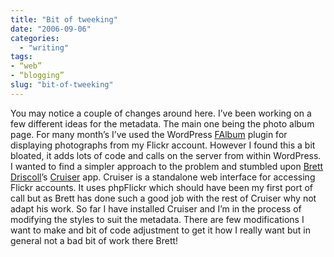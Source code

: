 ```yaml
---
title: "Bit of tweeking"
date: "2006-09-06"
categories: 
  - "writing"
tags:
- “web”
- “blogging”
slug: "bit-of-tweeking"
---
```


You may notice a couple of changes around here. I’ve been working on a few different ideas for the metadata. The main one being the photo album page. For many month’s I’ve used the WordPress [FAlbum][1] plugin for displaying photographs from my Flickr account. However I found this a bit bloated, it adds lots of code and calls on the server from within WordPress. I wanted to find a simpler approach to the problem and stumbled upon [Brett Driscoll][2]’s [Cruiser][3] app. Cruiser is a standalone web interface for accessing Flickr accounts. It uses phpFlickr which should have been my first port of call but as Brett has done such a good job with the rest of Cruiser why not adapt his work. So far I have installed Cruiser and I’m in the process of modifying the styles to suit the metadata. There are few modifications I want to make and bit of code adjustment to get it how I really want but in general not a bad bit of work there Brett!

[1]:	https://www.worrad.com/
[2]:	https://www.brettdriscoll.com/
[3]:	https://www.getcruiser.com/